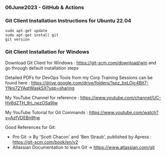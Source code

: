 ### 06June2023 - GitHub & Actions

### Git Client Installation Instructions for Ubuntu 22.04

```
sudo apt-get update
sudo apt-get install git
git version
```

### Git Client Installation for Windows

Download Git Client for Windows : https://git-scm.com/download/win and go through default installation steps <br>


Detailed PDFs for DevOps Tools from my Corp Training Sessions can be found here : 
https://drive.google.com/drive/folders/1spz_bxLOic4Bit7-YNni72YAqtWaskSX?usp=sharing <br>

My YouTube Channel for reference : https://www.youtube.com/channel/UC-Hv6dZTH_9rj_nezOSa9Iw <br>

My YouTube Tutorial for Git Commands : https://www.youtube.com/watch?v=AzfVDEBn9hw <br>

Good References for Git:

- Pro Git -> By 'Scott Chacon' and 'Ben Straub', published by Apress : https://git-scm.com/book/en/v2 <br>
- Atlassian Documentation to learn Git -> https://www.atlassian.com/git <br> 
